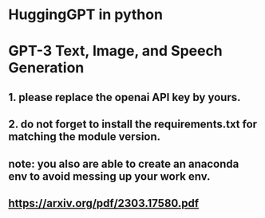 # HuggingGPT in python

# GPT-3 Text, Image, and Speech Generation

## 1. please replace the openai API key by yours.

## 2. do not forget to install the requirements.txt for matching the module version.

## note: you also are able to create an anaconda env to avoid messing up your work env.

## https://arxiv.org/pdf/2303.17580.pdf
